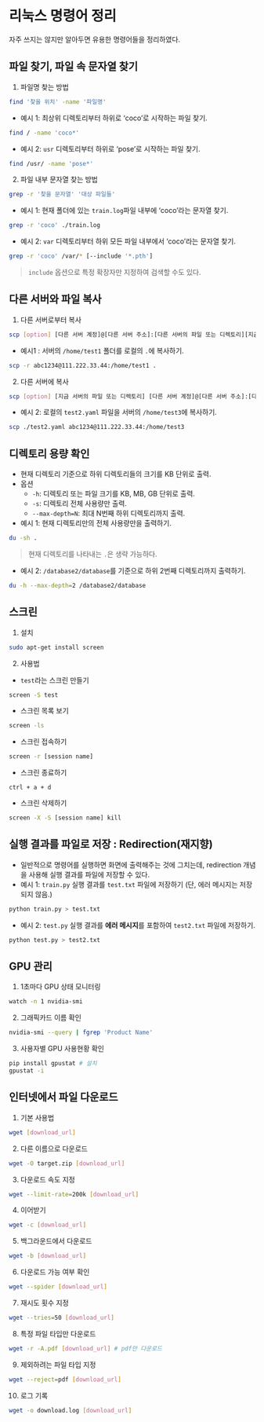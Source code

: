 # 리눅스 명령어 정리
자주 쓰지는 않지만 알아두면 유용한 명령어들을 정리하였다.

## 파일 찾기, 파일 속 문자열 찾기
1. 파일명 찾는 방법
```bash
find '찾을 위치' -name '파일명'
```
- 예시 1: 최상위 디렉토리부터 하위로 ‘coco’로 시작하는 파일 찾기.
```bash
find / -name 'coco*'
```
- 예시 2: `usr` 디렉토리부터 하위로 ‘pose’로 시작하는 파일 찾기.
```bash
find /usr/ -name 'pose*'
```
2. 파일 내부 문자열 찾는 방법
```bash
grep -r '찾을 문자열' '대상 파일들'
```
- 예시 1: 현재 폴더에 있는 `train.log`파일 내부에 ‘coco’라는 문자열 찾기.
```bash
grep -r 'coco' ./train.log
```
- 예시 2: `var` 디렉토리부터 하위 모든 파일 내부에서 ‘coco’라는 문자열 찾기.
```bash
grep -r 'coco' /var/* [--include '*.pth']
```
> `include` 옵션으로 특정 확장자만 지정하여 검색할 수도 있다.

## 다른 서버와 파일 복사
1. 다른 서버로부터 복사
```bash
scp [option] [다른 서버 계정]@[다른 서버 주소]:[다른 서버의 파일 또는 디렉토리][지금 서버의 디렉토리]
```
- 예시1 : 서버의 `/home/test1` 폴더를 로컬의 `.`에 복사하기.
```bash
scp -r abc1234@111.222.33.44:/home/test1 .
```
2. 다른 서버에 복사
```bash
scp [option] [지금 서버의 파일 또는 디렉토리] [다른 서버 계정]@[다른 서버 주소]:[다른 서버의 디렉토리]
```
- 예시 2: 로컬의 `test2.yaml` 파일을 서버의 `/home/test3`에 복사하기.
```bash
scp ./test2.yaml abc1234@111.222.33.44:/home/test3 
```

## 디렉토리 용량 확인
- 현재 디렉토리 기준으로 하위 디렉토리들의 크기를 KB 단위로 출력.
- 옵션
    - `-h`: 디렉토리 또는 파일 크기를 KB, MB, GB 단위로 출력.
    - `-s`: 디렉토리 전체 사용량만 출력.
    - `--max-depth=N`: 최대 N번째 하위 디렉토리까지 출력.
- 예시 1: 현재 디렉토리만의 전체 사용량만을 출력하기.
```bash
du -sh .
```
> 현재 디렉토리를 나타내는 `.`은 생략 가능하다.
- 예시 2: `/database2/database`를 기준으로 하위 2번째 디렉토리까지 출력하기.
```bash
du -h --max-depth=2 /database2/database
```

## 스크린
1. 설치
```bash
sudo apt-get install screen
```
2. 사용법
- `test`라는 스크린 만들기
```bash
screen -S test
```
- 스크린 목록 보기
```bash
screen -ls
```
- 스크린 접속하기
```bash
screen -r [session name]
```
- 스크린 종료하기
```
ctrl + a + d
```
- 스크린 삭제하기
```bash
screen -X -S [session name] kill
```

## 실행 결과를 파일로 저장 : Redirection(재지향)
- 일반적으로 명령어를 실행하면 화면에 출력해주는 것에 그치는데, redirection 개념을 사용해 실행 결과를 파일에 저장할 수 있다.
- 예시 1: `train.py` 실행 결과를 `test.txt` 파일에 저장하기 (단, 에러 메시지는 저장되지 않음.)
```bash
python train.py > test.txt
```
- 예시 2: `test.py` 실행 결과를 **에러 메시지**를 포함하여 `test2.txt` 파일에 저장하기.
```bash
python test.py > test2.txt
```

## GPU 관리
1. 1초마다 GPU 상태 모니터링
```bash
watch -n 1 nvidia-smi
```
2. 그래픽카드 이름 확인
```bash
nvidia-smi --query | fgrep 'Product Name'
```

3. 사용자별 GPU 사용현황 확인
```bash
pip install gpustat # 설치
gpustat -i
```
## 인터넷에서 파일 다운로드
1. 기본 사용법
```bash
wget [download_url]
```
2. 다른 이름으로 다운로드
```bash
wget -O target.zip [download_url]
```
3. 다운로드 속도 지정
```bash
wget --limit-rate=200k [download_url]
```
4. 이어받기
```bash
wget -c [download_url]
```
5. 백그라운드에서 다운로드
```bash
wget -b [download_url]
```
6. 다운로드 가능 여부 확인
```bash
wget --spider [download_url]
```
7. 재시도 횟수 지정
```bash
wget --tries=50 [download_url]
```
8. 특정 파일 타입만 다운로드
```bash
wget -r -A.pdf [download_url] # pdf만 다운로드
```
9. 제외하려는 파일 타입 지정
```bash
wget --reject=pdf [download_url]
```
10. 로그 기록
```bash
wget -o download.log [download_url]
```
